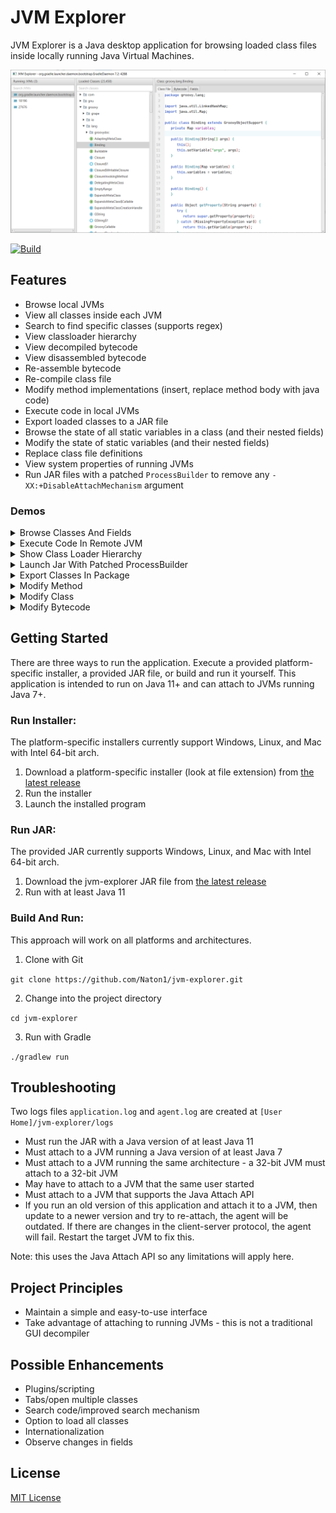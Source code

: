 # JVM Explorer

JVM Explorer is a Java desktop application for browsing loaded class files inside locally running Java Virtual Machines.

<img src="assets/readme-screenshot.png" alt="JVM Explorer Screenshot" />

[![Build](https://github.com/Naton1/jvm-explorer/actions/workflows/build.yml/badge.svg)](https://github.com/Naton1/jvm-explorer/actions/workflows/build.yml)

## Features

* Browse local JVMs
* View all classes inside each JVM
* Search to find specific classes (supports regex)
* View classloader hierarchy
* View decompiled bytecode
* View disassembled bytecode
* Re-assemble bytecode
* Re-compile class file
* Modify method implementations (insert, replace method body with java code)
* Execute code in local JVMs
* Export loaded classes to a JAR file
* Browse the state of all static variables in a class (and their nested fields)
* Modify the state of static variables (and their nested fields)
* Replace class file definitions
* View system properties of running JVMs
* Run JAR files with a patched `ProcessBuilder` to remove any `-XX:+DisableAttachMechanism` argument

### Demos

<details>
  <summary>Browse Classes And Fields</summary>

Notes:

* Ctrl + Click on a class name in the class file viewer to open it
* Search and press enter to open a class with the specified name
* Edit a field value (under Fields tab) through Right Click -> Edit - only works for primitives and Strings

![Browse Classes Example](assets/browse-classes.gif)
</details>

<details>
  <summary>Execute Code In Remote JVM</summary>

<br/>

![Execute Code Example](assets/execute-code.gif)
</details>

<details>
  <summary>Show Class Loader Hierarchy</summary>

<br/>

![Class Loader Hierarchy Example](assets/show-classloaders.gif)
</details>

<details>
  <summary>Launch Jar With Patched ProcessBuilder</summary>

<br/>

![Launch Patched Jar Example](assets/launch-patched-jar.gif)
</details>

<details>
  <summary>Export Classes In Package</summary>

<br/>

![Export Classes Example](assets/export-package.gif)
</details>

<details>
  <summary>Modify Method</summary>

<br/>

Notes:

* You can modify the method or replace the entire method body
* The compiler currently uses the loaded classes as the classpath, so if a parameter type or return type isn't loaded,
  it may fail

![Modify Method Example](assets/modify-method.gif)
</details>

<details>
  <summary>Modify Class</summary>

<br/>

Notes:

* Ctrl+S to re-recompile and patch class (or Right-Click -> Save Changes)
* Often, decompiled code is not valid Java code, so it may not compile in some cases - the modify method feature is the
  workaround for this
* The compiler currently uses the loaded classes as the classpath, so if a parameter type or return type isn't loaded,
  it may fail

![Modify Class Example](assets/modify-class.gif)
</details>

<details>
  <summary>Modify Bytecode</summary>

<br/>

Notes:

* Ctrl+S to re-assemble and patch class (or Right-Click -> Save Changes)
* The disassembler/assembler isn't perfect - it works most of the time but struggles with some cases (it uses OpenJDK
  AsmTools)

![Modify Bytecode Example](assets/modify-bytecode.gif)
</details>

## Getting Started

There are three ways to run the application. Execute a provided platform-specific installer, a provided JAR file, or
build and run it yourself. This application is intended to run on Java 11+ and can attach to JVMs running Java 7+.

### Run Installer:

The platform-specific installers currently support Windows, Linux, and Mac with Intel 64-bit arch.

1) Download a platform-specific installer (look at file extension)
   from [the latest release](https://github.com/naton1/jvm-explorer/releases/latest)
2) Run the installer
3) Launch the installed program

### Run JAR:

The provided JAR currently supports Windows, Linux, and Mac with Intel 64-bit arch.

1) Download the jvm-explorer JAR file from [the latest release](https://github.com/naton1/jvm-explorer/releases/latest)
2) Run with at least Java 11

### Build And Run:

This approach will work on all platforms and architectures.

1) Clone with Git

`git clone https://github.com/Naton1/jvm-explorer.git`

2) Change into the project directory

`cd jvm-explorer`

3) Run with Gradle

`./gradlew run`

## Troubleshooting

Two logs files `application.log` and `agent.log` are created at `[User Home]/jvm-explorer/logs`

* Must run the JAR with a Java version of at least Java 11
* Must attach to a JVM running a Java version of at least Java 7
* Must attach to a JVM running the same architecture - a 32-bit JVM must attach to a 32-bit JVM
* May have to attach to a JVM that the same user started
* Must attach to a JVM that supports the Java Attach API
* If you run an old version of this application and attach it to a JVM, then update to a newer version and try to
  re-attach, the agent will be outdated. If there are changes in the client-server protocol, the agent will fail.
  Restart the target JVM to fix this.

Note: this uses the Java Attach API so any limitations will apply here.

## Project Principles

* Maintain a simple and easy-to-use interface
* Take advantage of attaching to running JVMs - this is not a traditional GUI decompiler

## Possible Enhancements

* Plugins/scripting
* Tabs/open multiple classes
* Search code/improved search mechanism
* Option to load all classes
* Internationalization
* Observe changes in fields

## License

[MIT License](LICENSE.md)